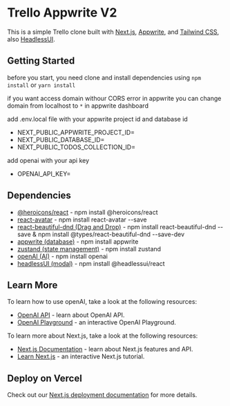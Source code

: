 # Trello Appwrite V2

This is a simple Trello clone built with [Next.js](https://nextjs.org/), [Appwrite](https://appwrite.io/), and [Tailwind CSS](https://tailwindcss.com/), also [HeadlessUI](https://headlessui.dev/).

## Getting Started

before you start, you need clone and install dependencies using `npm install` or `yarn install`

if you want access domain withour CORS error in appwrite you can change
domain from localhost to `*` in appwrite dashboard

add .env.local file with your appwrite project id and database id

- NEXT_PUBLIC_APPWRITE_PROJECT_ID=
- NEXT_PUBLIC_DATABASE_ID=
- NEXT_PUBLIC_TODOS_COLLECTION_ID=

add openai with your api key

- OPENAI_API_KEY=

## Dependencies

- [@heroicons/react](https://github.com/tailwindlabs/heroicons#readme) - npm install @heroicons/react
- [react-avatar](https://www.npmjs.com/package/react-avatar) - npm install react-avatar --save
- [react-beautiful-dnd (Drag and Drop)](https://www.npmjs.com/package/react-beautiful-dnd) - npm install react-beautiful-dnd --save & npm install @types/react-beautiful-dnd --save-dev
- [appwrite (database)](https://appwrite.io/) - npm install appwrite
- [zustand (state management)](https://github.com/pmndrs/zustand) - npm install zustand
- [openAI (AI)](https://www.npmjs.com/package/openai) - npm install openai
- [headlessUI (modal)](https://headlessui.com/) - npm install @headlessui/react

## Learn More

To learn how to use openAI, take a look at the following resources:

- [OpenAI API](https://beta.openai.com/docs/api-reference/introduction) - learn about OpenAI API.
- [OpenAI Playground](https://beta.openai.com/playground) - an interactive OpenAI Playground.

To learn more about Next.js, take a look at the following resources:

- [Next.js Documentation](https://nextjs.org/docs) - learn about Next.js features and API.
- [Learn Next.js](https://nextjs.org/learn) - an interactive Next.js tutorial.

## Deploy on Vercel

Check out our [Next.js deployment documentation](https://nextjs.org/docs/deployment) for more details.
